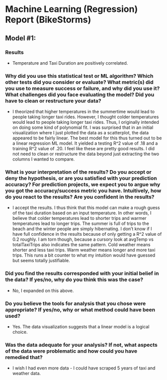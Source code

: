 # Machine Learning (Regression) Report (BikeStorms)

## Model #1:

### Results

-   Temperature and Taxi Duration are positively correlated.

### Why did you use this statistical test or ML algorithm? Which other tests did you consider or evaluate? What metric(s) did you use to measure success or failure, and why did you use it? What challenges did you face evaluating the model? Did you have to clean or restructure your data?

-   I theorized that higher temperatures in the summertime would lead to people taking longer taxi rides. However, I thought colder temperatures would lead to people taking longer taxi rides. Thus, I originally intended on doing some kind of polynomial fit. I was surprised that in an initial visualization where I just plotted the data as a scatterplot, the data appeared to be fairly linear. The best model for this thus turned out to be a linear regression ML model. It yielded a testing R^2 value of .18 and a training R^2 value of .20. I feel like these are pretty good results.
I did not need to clean or restructure the data beyond just extracting the two columns I wanted to compare.


### What is your interpretation of the results? Do you accept or deny the hypothesis, or are you satisfied with your prediction accuracy? For prediction projects, we expect you to argue why you got the accuracy/success metric you have. Intuitively, how do you react to the results? Are you confident in the results?

-   I accept the results. I thus think that this model can make a rough guess of the taxi duration based on an input temperature. In other words, I believe that colder temperatures lead to shorter trips and warmer temperatures lead to longer trips. The summer is full of trips to the beach and the winter people are simply hibernating. I don’t know if I have full confidence in the results because of only getting a R^2 value of 0.2 roughly. I am torn though, because a cursory look at avgTemp vs totalTaxiTrips also indicates the same pattern. Cold weather means shorter and less taxi trips. Warm weather means longer and more taxi trips. This runs a bit counter to what my intuition would have guessed but seems totally justifiable.

### Did you find the results corresponded with your initial belief in the data? If yes/no, why do you think this was the case?

-   No, I expanded on this above.

### Do you believe the tools for analysis that you chose were appropriate? If yes/no, why or what method could have been used?

-   Yes. The data visualization suggests that a linear model is a logical choice.

### Was the data adequate for your analysis? If not, what aspects of the data were problematic and how could you have remedied that?

-   I wish I had even more data - I could have scraped 5 years of taxi and weather data.
